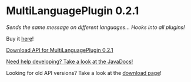 # MultiLanguagePlugin 0.2.1
_Sends the same message on different languages... Hooks into all plugins!_

Buy it [here](https://www.spigotmc.org/resources/multilanguageplugin-9.30331/)!


[Download API for MultiLanguagePlugin 0.2.1](https://mega.nz/#!54omCCxR!BshyZ_SFMmtV2PempKuM0hHz-O6OcMlCt9dTorHRNEY)

[Need help developing? Take a look at the JavaDocs!](http://islandcraftgames.net/multilanguageplugin)

Looking for old API versions? Take a look at the [download page](https://github.com/Rexcantor/MultiLanguagePlugin/wiki/API)!

